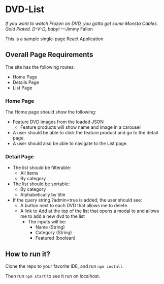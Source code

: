 # DVD-List
*If you want to watch Frozen on DVD, you gotta get some Monsta Cables. Gold Plated. D-V-D, baby!*
    —Jimmy Fallon

This is a sample single-page React Application

## Overall Page Requirements
 The site has the following routes:
  - Home Page
  - Details Page
  - List Page

### Home Page
  The Home page should show the following:
  - Feature DVD images from the loaded JSON
    - Feature products will show name and image in a carousel
  - A user should be able to click the feature product and go to the detail page.
  - A user should also be able to navigate to the List page.

### Detail Page
  - The list should be filterable:
    - All items
    - By category
  - The list should be sortable:
    - By category
    - Alphabetically by title
  - If the query string ?admin=true is added, the user should see:
    - A button next to each DVD that allows me to delete.
    - A link to Add at the top of the list that opens a modal to and allows me to add a new dvd to the list
      - The inputs will be:
        - Name (String)
        - Category (String)
        - Featured (boolean)
    
## How to run it?
Clone the repo to your favorite IDE, and run `npm install`.

Then run `npm start` to see it run on localhost.
